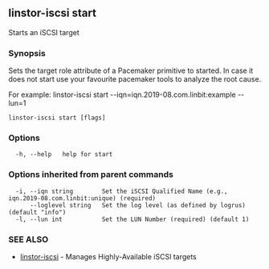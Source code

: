 ## linstor-iscsi start

Starts an iSCSI target

### Synopsis

Sets the target role attribute of a Pacemaker primitive to started.
In case it does not start use your favourite pacemaker tools to analyze
the root cause.

For example:
linstor-iscsi start --iqn=iqn.2019-08.com.linbit:example --lun=1

```
linstor-iscsi start [flags]
```

### Options

```
  -h, --help   help for start
```

### Options inherited from parent commands

```
  -i, --iqn string        Set the iSCSI Qualified Name (e.g., iqn.2019-08.com.linbit:unique) (required)
      --loglevel string   Set the log level (as defined by logrus) (default "info")
  -l, --lun int           Set the LUN Number (required) (default 1)
```

### SEE ALSO

* [linstor-iscsi](linstor-iscsi.md)	 - Manages Highly-Available iSCSI targets

